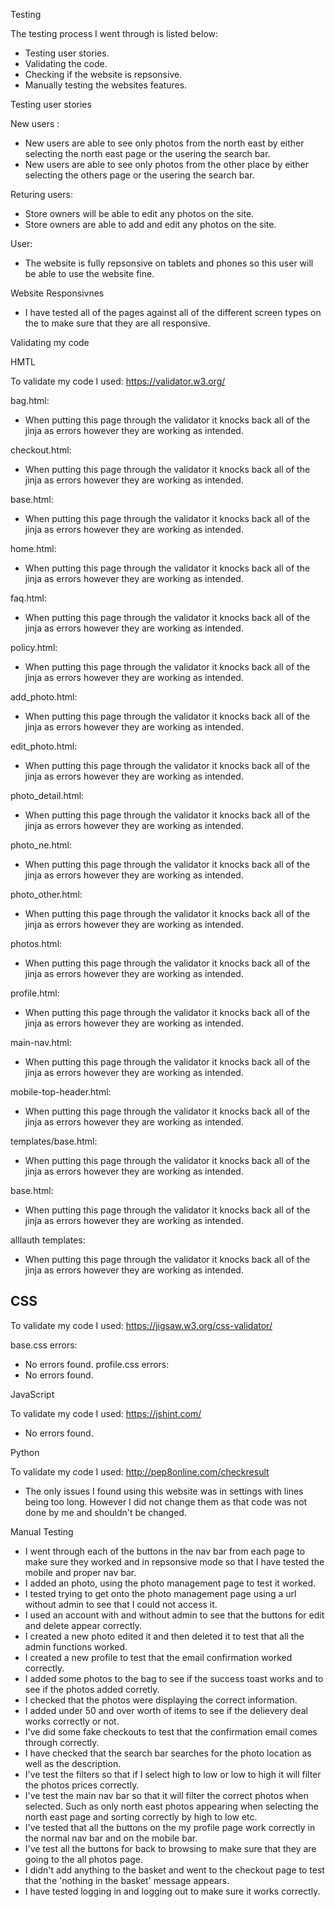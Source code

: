 Testing

The testing process I went through is listed below:
- Testing user stories.
- Validating the code.
- Checking if the website is repsonsive.
- Manually testing the websites features.

Testing user stories

New users :

- New users are able to see only photos from the north east by either selecting the north east page or the usering the search bar. 
- New users are able to see only photos from the other place by either selecting the others page or the usering the search bar.

Returing users:

- Store owners will be able to edit any photos on the site.
- Store owners are able to add and edit any photos on the site. 

User:

- The website is fully repsonsive on tablets and phones so this user will be able to use the website fine.

Website Responsivnes

- I have tested all of the pages against all of the different screen types on the to make sure that they are all responsive.

Validating my code

HMTL

To validate my code I used: https://validator.w3.org/

bag.html:
- When putting this page through the validator it knocks back all of the jinja as errors however they are working as intended. 

checkout.html:
- When putting this page through the validator it knocks back all of the jinja as errors however they are working as intended. 

base.html:
- When putting this page through the validator it knocks back all of the jinja as errors however they are working as intended. 

home.html:
- When putting this page through the validator it knocks back all of the jinja as errors however they are working as intended. 

faq.html:
- When putting this page through the validator it knocks back all of the jinja as errors however they are working as intended. 

policy.html:
- When putting this page through the validator it knocks back all of the jinja as errors however they are working as intended.

add_photo.html:
- When putting this page through the validator it knocks back all of the jinja as errors however they are working as intended.

edit_photo.html:
- When putting this page through the validator it knocks back all of the jinja as errors however they are working as intended.

photo_detail.html:
- When putting this page through the validator it knocks back all of the jinja as errors however they are working as intended.

photo_ne.html:
- When putting this page through the validator it knocks back all of the jinja as errors however they are working as intended.

photo_other.html:
- When putting this page through the validator it knocks back all of the jinja as errors however they are working as intended.

photos.html:
- When putting this page through the validator it knocks back all of the jinja as errors however they are working as intended.

profile.html:
- When putting this page through the validator it knocks back all of the jinja as errors however they are working as intended.

main-nav.html:
- When putting this page through the validator it knocks back all of the jinja as errors however they are working as intended.

mobile-top-header.html:
- When putting this page through the validator it knocks back all of the jinja as errors however they are working as intended.

templates/base.html:
- When putting this page through the validator it knocks back all of the jinja as errors however they are working as intended.

base.html:
- When putting this page through the validator it knocks back all of the jinja as errors however they are working as intended.

alllauth templates:
- When putting this page through the validator it knocks back all of the jinja as errors however they are working as intended.

CSS
-
To validate my code I used: https://jigsaw.w3.org/css-validator/

base.css errors:
- No errors found.
profile.css errors:
- No errors found.

JavaScript

To validate my code I used: https://jshint.com/

- No errors found.

Python

To validate my code I used: http://pep8online.com/checkresult

- The only issues I found using this website was in settings with lines being too long. However I did not change them as that code was not done by me and shouldn't be changed.

Manual Testing

- I went through each of the buttons in the nav bar from each page to make sure they worked and in repsonsive mode so that I have tested the mobile and proper nav bar.
- I added an photo, using the photo management page to test it worked.
- I tested trying to get onto the photo management page using a url without admin to see that I could not access it.
- I used an account with and without admin to see that the buttons for edit and delete appear correctly.
- I created a new photo edited it and then deleted it to test that all the admin functions worked.
- I created a new profile to test that the email confirmation worked correctly.
- I added some photos to the bag to see if the success toast works and to see if the photos added corretly.
- I checked that the photos were displaying the correct information.
- I added under 50 and over worth of items to see if the delievery deal works correctly or not.
- I've did some fake checkouts to test that the confirmation email comes through correctly.
- I have checked that the search bar searches for the photo location as well as the description.
- I've test the filters so that if I select high to low or low to high it will filter the photos prices correctly.
- I've test the main nav bar so that it will filter the correct photos when selected. Such as only north east photos appearing when selecting the north east page and sorting correctly by high to low etc.
- I've tested that all the buttons on the my profile page work correctly in the normal nav bar and on the mobile bar.
- I've test all the buttons for back to browsing to make sure that they are going to the all photos page.
- I didn't add anything to the basket and went to the checkout page to test that the 'nothing in the basket' message appears.
- I have tested logging in and logging out to make sure it works correctly.

 

